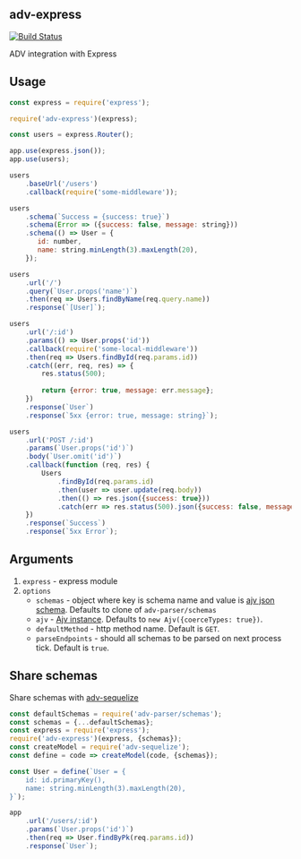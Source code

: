 adv-express
-----------

[![Build Status](https://travis-ci.com/redexp/adv-express.svg?branch=master)](https://travis-ci.com/redexp/adv-express)

ADV integration with Express

## Usage

```js
const express = require('express');

require('adv-express')(express);

const users = express.Router();

app.use(express.json());
app.use(users);

users
    .baseUrl('/users')
    .callback(require('some-middleware'));

users
    .schema(`Success = {success: true}`)
    .schema(Error => ({success: false, message: string}))
    .schema(() => User = {
       id: number,
       name: string.minLength(3).maxLength(20),
    });

users
    .url('/')
    .query(`User.props('name')`)
    .then(req => Users.findByName(req.query.name))
    .response(`[User]`);

users
    .url('/:id')
    .params(() => User.props('id'))
    .callback(require('some-local-middleware'))
    .then(req => Users.findById(req.params.id))
    .catch((err, req, res) => {
    	res.status(500);
    	
    	return {error: true, message: err.message};
    })
    .response(`User`)
    .response(`5xx {error: true, message: string}`);

users
    .url('POST /:id')
    .params(`User.props('id')`)
    .body(`User.omit('id')`)
    .callback(function (req, res) {
        Users
            .findById(req.params.id)
            .then(user => user.update(req.body))
            .then(() => res.json({success: true}))
            .catch(err => res.status(500).json({success: false, message: err.message}));
    })
    .response(`Success`)
    .response(`5xx Error`);
```

## Arguments

1. `express` - express module
2. `options`
   * `schemas` - object where key is schema name and value is [ajv json schema](https://ajv.js.org/json-schema.html). Defaults to clone of `adv-parser/schemas`
   * `ajv` - [Ajv instance](https://ajv.js.org/api.html). Defaults to `new Ajv({coerceTypes: true})`.
   * `defaultMethod` - http method name. Default is `GET`.
   * `parseEndpoints` - should all schemas to be parsed on next process tick. Default is `true`.

## Share schemas

Share schemas with [adv-sequelize](https://github.com/redexp/adv-sequelize)

```js
const defaultSchemas = require('adv-parser/schemas');
const schemas = {...defaultSchemas};
const express = require('express');
require('adv-express')(express, {schemas});
const createModel = require('adv-sequelize');
const define = code => createModel(code, {schemas});

const User = define(`User = {
    id: id.primaryKey(), 
    name: string.minLength(3).maxLength(20),
}`);

app
    .url('/users/:id')
    .params(`User.props('id')`)
    .then(req => User.findByPk(req.params.id))
    .response(`User`);
```
